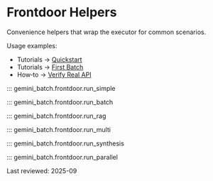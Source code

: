 # Frontdoor Helpers

Convenience helpers that wrap the executor for common scenarios.

Usage examples:

- Tutorials → [Quickstart](../../tutorials/quickstart.md)
- Tutorials → [First Batch](../../tutorials/first-batch.md)
- How‑to → [Verify Real API](../../how-to/verify-real-api.md)

::: gemini_batch.frontdoor.run_simple

::: gemini_batch.frontdoor.run_batch

::: gemini_batch.frontdoor.run_rag

::: gemini_batch.frontdoor.run_multi

::: gemini_batch.frontdoor.run_synthesis

::: gemini_batch.frontdoor.run_parallel

Last reviewed: 2025-09
